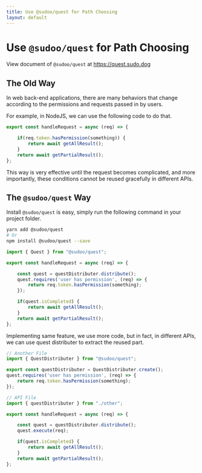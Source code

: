 ```yaml
---
title: Use @sudoo/quest for Path Choosing
layout: default
---
```


# Use `@sudoo/quest` for Path Choosing

View document of `@sudoo/quest` at <https://quest.sudo.dog>

## The Old Way

In web back-end applications, there are many behaviors that change according to the permissions and requests passed in by users.

For example, in NodeJS, we can use the following code to do that.

```ts
export const handleRequest = async (req) => {

    if(req.token.hasPermission(something)) {
        return await getAllResult();
    }
    return await getPartialResult();
};
```

This way is very effective until the request becomes complicated, and more importantly, these conditions cannot be reused gracefully in different APIs.

## The `@sudoo/quest` Way

Install `@sudoo/quest` is easy, simply run the following command in your project folder.

```sh
yarn add @sudoo/quest
# Or
npm install @sudoo/quest --save
```

```ts
import { Quest } from "@sudoo/quest";

export const handleRequest = async (req) => {

    const quest = questDistributer.distribute();
    quest.requires('user has permission', (req) => {
        return req.token.hasPermission(something);
    });

    if(quest.isCompleted) {
        return await getAllResult();
    }
    return await getPartialResult();
};
```

Implementing same feature, we use more code, but in fact, in different APIs, we can use quest distributer to extract the reused part.

```ts
// Another File
import { QuestDistributer } from "@sudoo/quest";

export const questDistributer = QuestDistributer.create();
quest.requires('user has permission', (req) => {
    return req.token.hasPermission(something);
});

// API File
import { questDistributer } from "./other";

export const handleRequest = async (req) => {

    const quest = questDistributer.distribute();
    quest.execute(req);

    if(quest.isCompleted) {
        return await getAllResult();
    }
    return await getPartialResult();
};
```
